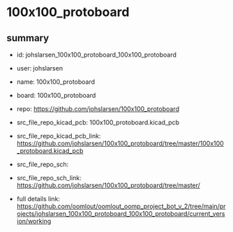 # 100x100_protoboard
 
## summary 
* id: johslarsen_100x100_protoboard_100x100_protoboard
* user: johslarsen
* name: 100x100_protoboard
* board: 100x100_protoboard
* repo: https://github.com/johslarsen/100x100_protoboard
* src_file_repo_kicad_pcb: 100x100_protoboard.kicad_pcb
* src_file_repo_kicad_pcb_link: https://github.com/johslarsen/100x100_protoboard/tree/master/100x100_protoboard.kicad_pcb


* src_file_repo_sch: 
* src_file_repo_sch_link: https://github.com/johslarsen/100x100_protoboard/tree/master/
* full details link: https://github.com/oomlout/oomlout_oomp_project_bot_v_2/tree/main/projects/johslarsen_100x100_protoboard_100x100_protoboard/current_version/working  







